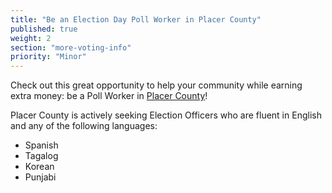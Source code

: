 ```yaml
---
title: "Be an Election Day Poll Worker in Placer County"
published: true
weight: 2
section: "more-voting-info"
priority: "Minor"
---
```


Check out this great opportunity to help your community while earning extra money: be a Poll Worker in [Placer County](https://www.placerelections.com/become-a-poll-worker/)!  

Placer County is actively seeking Election Officers who are fluent in English and any of the following languages:
- Spanish
- Tagalog
- Korean
- Punjabi